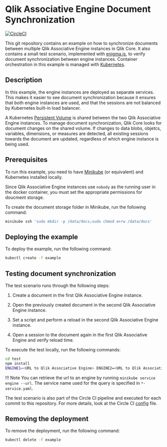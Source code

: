 # Qlik Associative Engine Document Synchronization

[![CircleCI](https://circleci.com/gh/qlik-oss/core-document-synchronization.svg?style=shield)](https://circleci.com/gh/qlik-oss/core-document-synchronization)

This git repository contains an example on how to synchronize documents between multiple Qlik Associative Engine instances in Qlik Core. It also contains a small test scenario, implemented with [enigma.js](https://github.com/qlik-oss/enigma.js/), to verify document synchronization between engine instances. Container orchestration in this example is managed with [Kubernetes]( https://kubernetes.io/).

## Description

In this example, the engine instances are deployed as separate services. This makes it easier to see document synchronization because it ensures that both engine instances are used, and that the sessions are not balanced by Kubernetes built-in load balancer.

A Kubernetes [Persistent Volume](https://kubernetes.io/docs/concepts/storage/persistent-volumes/) is shared between the two Qlik Associative Engine instances.
To manage document synchronization, Qlik Core looks for document changes on the shared volume. 
If changes to data blobs, objetcs, variables, dimensions, or measures are detected, all existing sessions towards the document are updated, regardless of which engine instance is being used.

## Prerequisites

To run this example, you need to have [Minikube](https://github.com/kubernetes/minikube) (or equivalent) and Kubernetes installed locally.

Since Qlik Associative Engine instances use `nobody` as the running user in the docker container,
you must set the appropriate permissions for doucment storage.

To create the document storage folder in Minikube, run the following command:

```sh
minikube ssh 'sudo mkdir -p /data/docs;sudo chmod o+rw /data/docs'
```

## Deploying the example

To deploy the example, run the following command:

```sh
kubectl create -f example
```

## Testing document synchronization

The test scenario runs through the following steps:

1. Create a document in the first Qlik Associative Engine instance.

1. Open the previously created document in the second Qlik Associative Engine instance.

1. Set a script and perform a reload in the second Qlik Associative Engine instance.

1. Open a session to the document again in the first Qlik Associative Engine and verify reload time.

To execute the test locally, run the following commands:

```sh
cd test
npm install
ENGINE1=<URL to Qlik Associative Engine> ENGINE2=<URL to Qlik Associative Engine> npm run test
```

!!! Note
    You can retrieve the url to an engine by running `minikube service engine --url`. The service name used for the query is specified       in `*-service.yaml`.

The test scenario is also part of the Circle CI pipeline and executed for each commit to this repository. For more details, look at the Circle CI [config](./.circleci/config.yml) file.

## Removing the deployment

To remove the deployment, run the following command:

```sh
kubectl delete -f example
```
